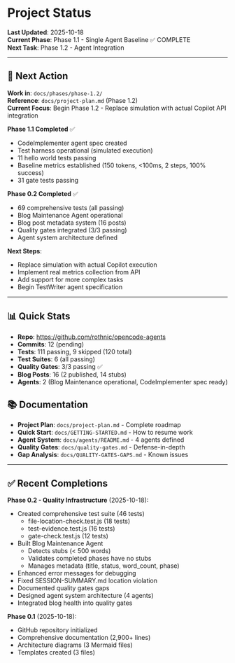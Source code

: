 # Project Status

**Last Updated**: 2025-10-18  
**Current Phase**: Phase 1.1 - Single Agent Baseline ✅ COMPLETE  
**Next Task**: Phase 1.2 - Agent Integration

---

## 🎯 Next Action

**Work in**: `docs/phases/phase-1.2/`  
**Reference**: `docs/project-plan.md` (Phase 1.2)  
**Current Focus**: Begin Phase 1.2 - Replace simulation with actual Copilot API integration

**Phase 1.1 Completed** ✅
- CodeImplementer agent spec created
- Test harness operational (simulated execution)
- 11 hello world tests passing
- Baseline metrics established (150 tokens, <100ms, 2 steps, 100% success)
- 31 gate tests passing

**Phase 0.2 Completed** ✅
- 69 comprehensive tests (all passing)
- Blog Maintenance Agent operational
- Blog post metadata system (16 posts)
- Quality gates integrated (3/3 passing)
- Agent system architecture defined

**Next Steps**:
- Replace simulation with actual Copilot execution
- Implement real metrics collection from API
- Add support for more complex tasks
- Begin TestWriter agent specification

---

## 📊 Quick Stats

- **Repo**: https://github.com/rothnic/opencode-agents
- **Commits**: 12 (pending)
- **Tests**: 111 passing, 9 skipped (120 total)
- **Test Suites**: 6 (all passing)
- **Quality Gates**: 3/3 passing ✅
- **Blog Posts**: 16 (2 published, 14 stubs)
- **Agents**: 2 (Blog Maintenance operational, CodeImplementer spec ready)

## 📚 Documentation

- **Project Plan**: `docs/project-plan.md` - Complete roadmap
- **Quick Start**: `docs/GETTING-STARTED.md` - How to resume work
- **Agent System**: `docs/agents/README.md` - 4 agents defined
- **Quality Gates**: `docs/quality-gates.md` - Defense-in-depth
- **Gap Analysis**: `docs/QUALITY-GATES-GAPS.md` - Known issues

---

## ✅ Recent Completions

**Phase 0.2 - Quality Infrastructure** (2025-10-18):
- Created comprehensive test suite (46 tests)
  - file-location-check.test.js (18 tests)
  - test-evidence.test.js (16 tests)
  - gate-check.test.js (12 tests)
- Built Blog Maintenance Agent
  - Detects stubs (< 500 words)
  - Validates completed phases have no stubs
  - Manages metadata (title, status, word_count, phase)
- Enhanced error messages for debugging
- Fixed SESSION-SUMMARY.md location violation
- Documented quality gates gaps
- Designed agent system architecture (4 agents)
- Integrated blog health into quality gates

**Phase 0.1** (2025-10-18):
- GitHub repository initialized
- Comprehensive documentation (2,900+ lines)
- Architecture diagrams (3 Mermaid files)
- Templates created (3 files)
